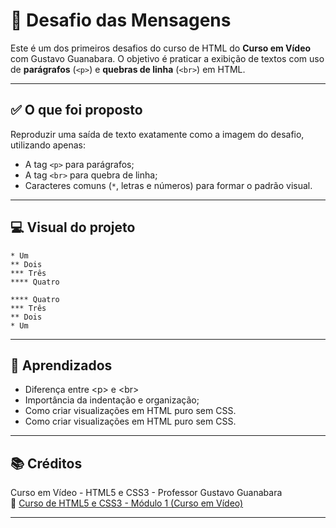 # 💬 Desafio das Mensagens

Este é um dos primeiros desafios do curso de HTML do **Curso em Vídeo** com Gustavo Guanabara. O objetivo é praticar a exibição de textos com uso de **parágrafos** (`<p>`) e **quebras de linha** (`<br>`) em HTML.

---

## ✅ O que foi proposto

Reproduzir uma saída de texto exatamente como a imagem do desafio, utilizando apenas:

- A tag `<p>` para parágrafos;
- A tag `<br>` para quebra de linha;
- Caracteres comuns (`*`, letras e números) para formar o padrão visual.

---

## 💻 Visual do projeto

```plaintext
* Um  
** Dois  
*** Três  
**** Quatro

**** Quatro  
*** Três  
** Dois  
* Um
````
---
## 🧠 Aprendizados
- Diferença entre &lt;p&gt; e &lt;br&gt;
- Importância da indentação e organização;
- Como criar visualizações em HTML puro sem CSS.
- Como criar visualizações em HTML puro sem CSS.

---
## 📚 Créditos
Curso em Vídeo - HTML5 e CSS3 - Professor Gustavo Guanabara <br>
🔗 [Curso de HTML5 e CSS3 - Módulo 1 (Curso em Vídeo)](https://www.cursoemvideo.com/curso/html5-css3-modulo1-vip/)

---
